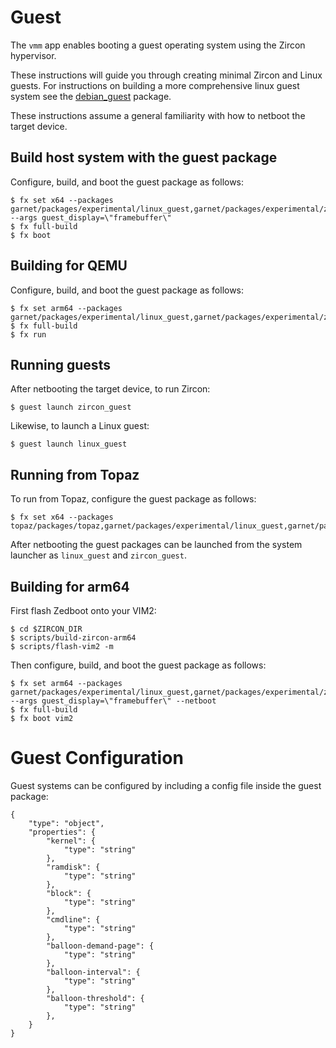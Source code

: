 # Guest
The `vmm` app enables booting a guest operating system using the Zircon
hypervisor.

These instructions will guide you through creating minimal Zircon and Linux
guests. For instructions on building a more comprehensive linux guest system
see the [debian_guest](pkg/debian_guest/README.md) package.

These instructions assume a general familiarity with how to netboot the target
device.

## Build host system with the guest package
Configure, build, and boot the guest package as follows:
```
$ fx set x64 --packages garnet/packages/experimental/linux_guest,garnet/packages/experimental/zircon_guest --args guest_display=\"framebuffer\"
$ fx full-build
$ fx boot
```

## Building for QEMU
Configure, build, and boot the guest package as follows:
```
$ fx set arm64 --packages garnet/packages/experimental/linux_guest,garnet/packages/experimental/zircon_guest
$ fx full-build
$ fx run
```

## Running guests
After netbooting the target device, to run Zircon:
```
$ guest launch zircon_guest
```

Likewise, to launch a Linux guest:
```
$ guest launch linux_guest
```

## Running from Topaz
To run from Topaz, configure the guest package as follows:
```
$ fx set x64 --packages topaz/packages/topaz,garnet/packages/experimental/linux_guest,garnet/packages/experimental/zircon_guest
```

After netbooting the guest packages can be launched from the system launcher as
`linux_guest` and `zircon_guest`.

## Building for arm64
First flash Zedboot onto your VIM2:
```
$ cd $ZIRCON_DIR
$ scripts/build-zircon-arm64
$ scripts/flash-vim2 -m

```

Then configure, build, and boot the guest package as follows:
```
$ fx set arm64 --packages garnet/packages/experimental/linux_guest,garnet/packages/experimental/zircon_guest --args guest_display=\"framebuffer\" --netboot
$ fx full-build
$ fx boot vim2
```

# Guest Configuration
Guest systems can be configured by including a config file inside the guest
package:
```
{
    "type": "object",
    "properties": {
        "kernel": {
            "type": "string"
        },
        "ramdisk": {
            "type": "string"
        },
        "block": {
            "type": "string"
        },
        "cmdline": {
            "type": "string"
        },
        "balloon-demand-page": {
            "type": "string"
        },
        "balloon-interval": {
            "type": "string"
        },
        "balloon-threshold": {
            "type": "string"
        },
    }
}
```
